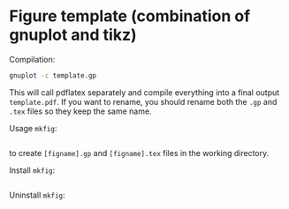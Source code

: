 # Figure template (combination of gnuplot and tikz)

Compilation:

```sh
gnuplot -c template.gp
```

This will call pdflatex separately and compile everything into a final output `template.pdf`.
If you want to rename, you should rename both the `.gp` and `.tex` files so they keep the same name.

Usage `mkfig`:

```mkfig [figname]
```

to create `[figname].gp` and `[figname].tex` files in the working directory.  

Install `mkfig`:

```make install
``` 


Uninstall `mkfig`:

```make uninstall
``` 
 
